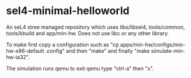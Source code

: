 # sel4-minimal-helloworld

An seL4 stree managed repository which uses libs/libsel4, tools/common,
tools/kbuild and app/min-hw. Does not use libc or any other library.

To make first copy a configuration such as
"cp apps/min-hw/configs/min-hw-x86-default .config" and
then "make" and finally "make simulate-min-hw-ia32".

The simulation runs qemu to exit qemu type "ctrl-a" then "x".
